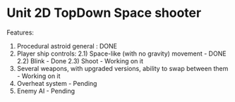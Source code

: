 # Unit 2D TopDown Space shooter
Features:

1. Procedural astroid general : DONE
2. Player ship controls: 
 2.1) Space-like (with no gravity) movement - DONE
 2.2) Blink - Done
 2.3) Shoot - Working on it
3. Several weapons, with upgraded versions, ability to swap between them - Working on it
4. Overheat system - Pending
5. Enemy AI - Pending
   
